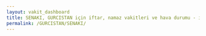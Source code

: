 ```yaml
---
layout: vakit_dashboard
title: SENAKI, GURCISTAN için iftar, namaz vakitleri ve hava durumu - ilçe/eyalet seç
permalink: /GURCISTAN/SENAKI/
---
```


<script type="text/javascript">
  var GLOBAL_COUNTRY = 'GURCISTAN';
  var GLOBAL_CITY = 'SENAKI';
  var GLOBAL_STATE = '';
  var lat = 72;
  var lon = 21;
</script>

